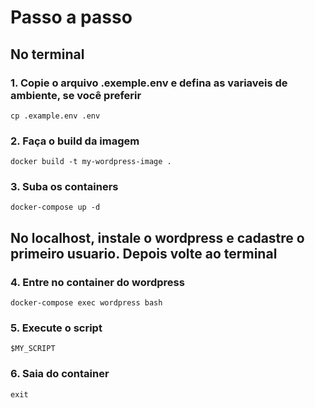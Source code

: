 # Passo a passo

## No terminal

### 1. Copie o arquivo .exemple.env e defina as variaveis de ambiente, se você preferir
```
cp .example.env .env
```
### 2. Faça o build da imagem
```
docker build -t my-wordpress-image .
```
### 3. Suba os containers
```
docker-compose up -d
```

## No localhost, instale o wordpress e cadastre o primeiro usuario. Depois volte ao terminal

### 4. Entre no container do wordpress
```
docker-compose exec wordpress bash
```
### 5. Execute o script
```
$MY_SCRIPT
```
### 6. Saia do container
```
exit
```
